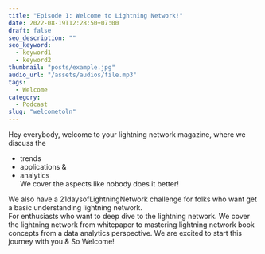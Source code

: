 ```yaml
---
title: "Episode 1: Welcome to Lightning Network!"
date: 2022-08-19T12:28:50+07:00
draft: false
seo_description: ""
seo_keyword:
  - keyword1
  - keyword2
thumbnail: "posts/example.jpg"
audio_url: "/assets/audios/file.mp3"
tags:
  - Welcome
category:
  - Podcast
slug: "welcometoln"
---
```


Hey everybody, welcome to your lightning network magazine, where we discuss the
 - trends
 - applications &
 - analytics              
We cover the aspects like nobody does it better!

We also have a 21daysofLightningNetwork challenge for folks who want get a basic understanding lightning network.  
For enthusiasts  who want to deep dive to the lightning network. We cover the lightning network from whitepaper to mastering lightning network book concepts from a data analytics perspective.
We are excited to start this journey with you & So Welcome!
